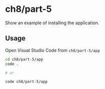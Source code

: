 # ch8/part-5

Show an example of installing the application.

## Usage

Open Visual Studio Code from `ch8/part-5/app`

```bash
cd ch8/part-5/app
code .

# or

code ch8/part-5/app
```
